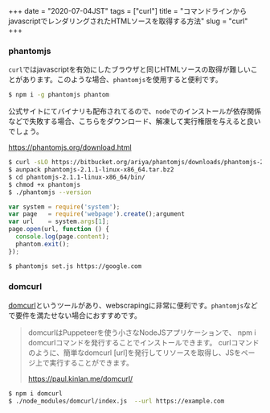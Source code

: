 +++
date = "2020-07-04JST"
tags = ["curl"]
title = "コマンドラインからjavascriptでレンダリングされたHTMLソースを取得する方法"
slug = "curl"
+++

### phantomjs

`curl`ではjavascriptを有効にしたブラウザと同じHTMLソースの取得が難しいことがあります。このような場合、`phantomjs`を使用すると便利です。

```sh
$ npm i -g phantomjs phantom
```

公式サイトにてバイナリも配布されてるので、`node`でのインストールが依存関係などで失敗する場合、こちらをダウンロード、解凍して実行権限を与えると良いでしょう。

https://phantomjs.org/download.html

```sh
$ curl -sLO https://bitbucket.org/ariya/phantomjs/downloads/phantomjs-2.1.1-linux-x86_64.tar.bz2
$ aunpack phantomjs-2.1.1-linux-x86_64.tar.bz2
$ cd phantomjs-2.1.1-linux-x86_64/bin/
$ chmod +x phantomjs
$ ./phantomjs --version
```

```js:set.js
var system = require('system');
var page   = require('webpage').create();argument
var url    = system.args[1];
page.open(url, function () {
  console.log(page.content);
  phantom.exit();
});
```

```sh
$ phantomjs set.js https://google.com
```

### domcurl

[domcurl](https://github.com/PaulKinlan/domcurl)というツールがあり、webscrapingに非常に便利です。`phantomjs`などで要件を満たせない場合におすすめです。

> domcurlはPuppeteerを使う小さなNodeJSアプリケーションで、 npm i domcurlコマンドを発行することでインストールできます。 curlコマンドのように、簡単なdomcurl [url]を発行してリソースを取得し、JSをページ上で実行することができます。
> 
> https://paul.kinlan.me/domcurl/

```sh
$ npm i domcurl
$ ./node_modules/domcurl/index.js  --url https://example.com
```

